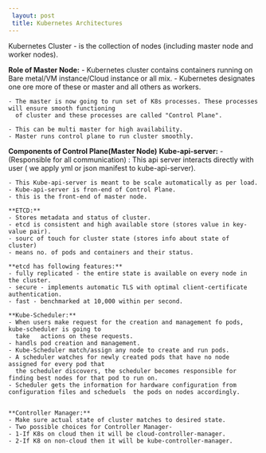 ```yaml
---
 layout: post
 title: Kubernetes Architectures
--- 
```

   
   Kubernetes Cluster - is the collection of nodes (including master node and worker nodes).

   **Role of Master Node:**
    - Kubernetes cluster contains containers running on Bare metal/VM instance/Cloud instance or all mix.
    - Kubernetes designates one ore more of these or master and all others as workers.

    - The master is now going to run set of K8s processes. These processes will ensure smooth functioning
      of cluster and these processes are called "Control Plane".

    - This can be multi master for high availability.
    - Master runs control plane to run cluster smoothly.

    
   **Components of Control Plane(Master Node)**
    **Kube-api-server:**
    - (Responsible for all communication) : This api server interacts directly with user ( we           apply yml or json manifest to kube-api-server).

    - This Kube-api-server is meant to be scale automatically as per load.
    - Kube-api-server is fron-end of Control Plane.
    - this is the front-end of master node.

    **ETCD:**
    - Stores metadata and status of cluster.
    - etcd is consistent and high available store (stores value in key-value pair).
    - sourc of touch for cluster state (stores info about state of cluster)
    - means no. of pods and containers and their status.

    **etcd has following features:**
    - fully replicated - the entire state is available on every node in the cluster.
    - secure - implements automatic TLS with optimal client-certificate authentication.
    - fast - benchmarked at 10,000 within per second.

    **Kube-Scheduler:**
    - When users make request for the creation and management fo pods, kube-scheduler is going to 
      take   actions on these requests.
    - handls pod creation and management.
    - Kube-Scheduler match/assign any node to create and run pods.
    - A scheduler watches for newly created pods that have no node assigned for every pod that 
      the scheduler discovers, the scheduler becomes responsible for finding best nodes for that pod to run on.
    - Scheduler gets the information for hardware configuration from configuration files and scheduels  the pods on nodes accordingly.  


    **Controller Manager:**
    - Make sure actual state of cluster matches to desired state.
    - Two possible choices for Controller Manager-
    - 1-If K8s on cloud then it will be cloud-controller-manager.
    - 2-If K8 on non-cloud then it will be kube-controller-manager.
